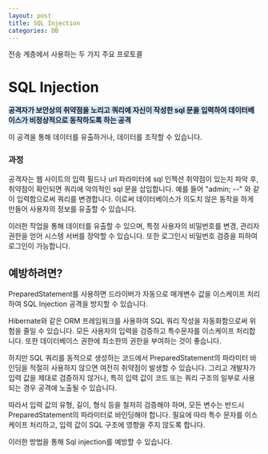 ```yaml
---
layout: post
title: SQL Injection
categories: DB
---
```


전송 계층에서 사용하는 두 가지 주요 프로토콜

# SQL Injection
<span style='background-color:#D0E4FC'>**공격자가 보안상의 취약점을 노리고 쿼리에 자신이 작성한 sql 문을 입력하여 데이터베이스가 비정상적으로 동작하도록 하는 공격**</span>  
  
이 공격을 통해 데이터를 유출하거나, 데이터를 조작할 수 있습니다.

### 과정
공격자는 웹 사이트의 입력 필드나 url 파라미터에 sql 인젝션 취약점이 있는지 파악 후, 취약점이 확인되면 쿼리에 악의적인 sql 문을 삽입합니다.
예를 들어 "admin; --" 와 같이 입력함으로써 쿼리를 변경합니다.
이로써 데이터베이스가 의도치 않은 동작을 하게 만들어 사용자의 정보를 유출할 수 있습니다.  
  
이러한 작업을 통해 데이터를 유출할 수 있으며, 특정 사용자의 비밀번호를 변경, 관리자 권한을 얻어 시스텡 서버를 장악할 수 있습니다.
또한 로그인시 비밀번호 검증을 피하여 로그인이 가능합니다.  

## 예방하려면? 
PreparedStatement를 사용하면 드라이버가 자동으로 매개변수 값을 이스케이프 처리하여 SQL Injection 공격을 방지할 수 있습니다.

Hibernate와 같은 ORM 프레임워크를 사용하여 SQL 쿼리 작성을 자동화함으로써 위험을 줄일 수 있습니다.
모든 사용자의 입력을 검증하고 특수문자를 이스케이프 처리합니다.
또한 데이터베이스 권한에 최소한의 권한을 부여하는 것이 좋습니다.  


하지만 SQL 쿼리를 동적으로 생성하는 코드에서 PreparedStatement의 파라미터 바인딩을 적절히 사용하지 않으면 여전히 취약점이 발생할 수 있습니다.
그리고 개발자가 입력 값을 제대로 검증하지 않거나, 특히 입력 값이 코드 또는 쿼리 구조의 일부로 사용되는 경우 공격에 노출될 수 있습니다.

따라서 입력 값의 유형, 길이, 형식 등을 철저히 검증해야 하며, 모든 변수는 반드시 PreparedStatement의 파라미터로 바인딩해야 합니다.
필요에 따라 특수 문자를 이스케이프 처리하고, 입력 값이 SQL 구조에 영향을 주지 않도록 합니다.

이러한 방법을 통해 Sql injection를 예방할 수 있습니다.

